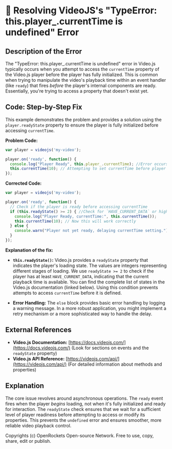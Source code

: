 # 🐞 Resolving VideoJS's "TypeError: this.player_.currentTime is undefined" Error


## Description of the Error

The "TypeError: this.player_.currentTime is undefined" error in Video.js typically occurs when you attempt to access the `currentTime` property of the Video.js player before the player has fully initialized.  This is common when trying to manipulate the video's playback time within an event handler (like `ready`) that fires *before* the player's internal components are ready.  Essentially, you're trying to access a property that doesn't exist yet.

## Code: Step-by-Step Fix

This example demonstrates the problem and provides a solution using the `player.readyState` property to ensure the player is fully initialized before accessing `currentTime`.

**Problem Code:**

```javascript
var player = videojs('my-video');

player.on('ready', function() {
  console.log("Player Ready", this.player_.currentTime); //Error occurs here!
  this.currentTime(10); // Attempting to set currentTime before player is ready
});
```

**Corrected Code:**


```javascript
var player = videojs('my-video');

player.on('ready', function() {
  // Check if the player is ready before accessing currentTime
  if (this.readyState() >= 2) { //Check for `HAVE_CURRENT_DATA` or higher readyState
    console.log("Player Ready, currentTime:", this.currentTime());
    this.currentTime(10); // Now this will work correctly
  } else {
    console.warn("Player not yet ready, delaying currentTime setting.");
  }
});
```

**Explanation of the fix:**

* **`this.readyState()`:** Video.js provides a `readyState` property that indicates the player's loading state.  The values are integers representing different stages of loading.  We use `readyState >= 2` to check if the player has at least `HAVE_CURRENT_DATA`, indicating that the current playback time is available. You can find the complete list of states in the Video.js documentation (linked below).  Using this condition prevents attempts to access `currentTime` before it is defined.

* **Error Handling:** The `else` block provides basic error handling by logging a warning message.  In a more robust application, you might implement a retry mechanism or a more sophisticated way to handle the delay.


## External References

* **Video.js Documentation:** [https://docs.videojs.com/](https://docs.videojs.com/)  (Look for sections on events and the `readyState` property)
* **Video.js API Reference:** [https://videojs.com/api/](https://videojs.com/api/) (For detailed information about methods and properties)


## Explanation

The core issue revolves around asynchronous operations. The `ready` event fires when the player *begins* loading, not when it's fully initialized and ready for interaction.  The `readyState` check ensures that we wait for a sufficient level of player readiness before attempting to access or modify its properties.  This prevents the `undefined` error and ensures smoother, more reliable video playback control.


Copyrights (c) OpenRockets Open-source Network. Free to use, copy, share, edit or publish.

